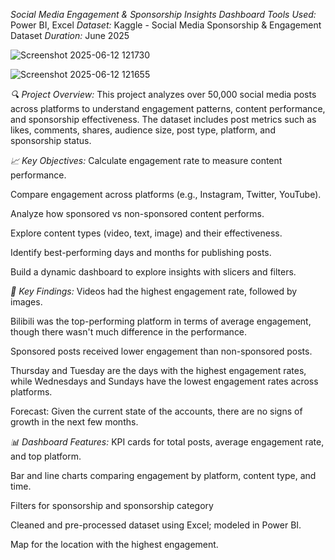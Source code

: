 *Social Media Engagement & Sponsorship Insights Dashboard*
*Tools Used:* Power BI, Excel
*Dataset:* Kaggle - Social Media Sponsorship & Engagement Dataset
*Duration:* June 2025

![Screenshot 2025-06-12 121730](https://github.com/user-attachments/assets/58ab167b-e569-485a-90ed-aad02aed812f)

![Screenshot 2025-06-12 121655](https://github.com/user-attachments/assets/c98bfa31-d273-46b4-9506-164676eddce6)

*🔍 Project Overview:*
This project analyzes over 50,000 social media posts across platforms to understand engagement patterns, content performance, and sponsorship effectiveness. The dataset includes post metrics such as likes, comments, shares, audience size, post type, platform, and sponsorship status.

*📈 Key Objectives:*
Calculate engagement rate to measure content performance.

Compare engagement across platforms (e.g., Instagram, Twitter, YouTube).

Analyze how sponsored vs non-sponsored content performs.

Explore content types (video, text, image) and their effectiveness.

Identify best-performing days and months for publishing posts.

Build a dynamic dashboard to explore insights with slicers and filters.

*🧠 Key Findings:*
Videos had the highest engagement rate, followed by images.

Bilibili was the top-performing platform in terms of average engagement, though there wasn't much difference in the performance.

Sponsored posts received lower engagement than non-sponsored posts.

Thursday and Tuesday are the days with the highest engagement rates, while Wednesdays and Sundays have the lowest engagement rates across platforms.

Forecast: Given the current state of the accounts, there are no signs of growth in the next few months.



*📊 Dashboard Features:*
KPI cards for total posts, average engagement rate, and top platform.

Bar and line charts comparing engagement by platform, content type, and time.

Filters for sponsorship and sponsorship category

Cleaned and pre-processed dataset using Excel; modeled in Power BI.

Map for the location with the highest engagement.

